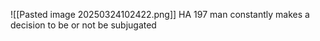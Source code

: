 ![[Pasted image 20250324102422.png]] HA 197
man constantly makes a decision to be or not be subjugated
